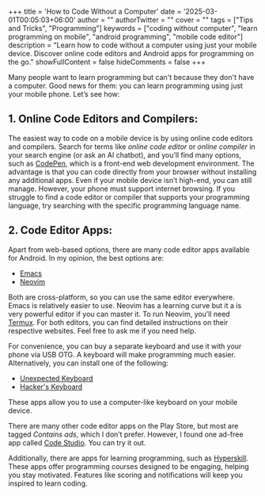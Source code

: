 +++
title = 'How to Code Without a Computer'
date = '2025-03-01T00:05:03+06:00'
author = ""
authorTwitter = "" 
cover = ""
tags = ["Tips and Tricks", "Programming"]
keywords = ["coding without computer", "learn programming on mobile", "android programming", "mobile code editor"]
description = "Learn how to code without a computer using just your mobile device. Discover online code editors and Android apps for programming on the go."
showFullContent = false
hideComments = false
+++

Many people want to learn programming but can't because they don't have a computer. Good news for them: you can learn programming using just your mobile phone. Let’s see how:

## 1. Online Code Editors and Compilers:

The easiest way to code on a mobile device is by using online code editors and compilers. Search for terms like _online code editor_ or _online compiler_ in your search engine (or ask an AI chatbot), and you’ll find many options, such as [CodePen](http://codepen.io/), which is a front-end web development environment. The advantage is that you can code directly from your browser without installing any additional apps. Even if your mobile device isn’t high-end, you can still manage. However, your phone must support internet browsing. If you struggle to find a code editor or compiler that supports your programming language, try searching with the specific programming language name.

## 2. Code Editor Apps:

Apart from web-based options, there are many code editor apps available for Android. In my opinion, the best options are:

- [Emacs](https://f-droid.org/packages/org.gnu.emacs/)  
- [Neovim](https://github.com/neovim/neovim/blob/master/INSTALL.md#android)

Both are cross-platform, so you can use the same editor everywhere. Emacs is relatively easier to use. Neovim has a learning curve but it a is very powerful editor if you can master it. To run Neovim, you’ll need [Termux](https://termux.com/). For both editors, you can find detailed instructions on their respective websites. Feel free to ask me if you need help.

For convenience, you can buy a separate keyboard and use it with your phone via USB OTG. A keyboard will make programming much easier. Alternatively, you can install one of the following:

- [Unexpected Keyboard](https://f-droid.org/packages/juloo.keyboard2/)  
- [Hacker's Keyboard](https://github.com/klausw/hackerskeyboard)  

These apps allow you to use a computer-like keyboard on your mobile device.

There are many other code editor apps on the Play Store, but most are tagged *Contains ads*, which I don’t prefer. However, I found one ad-free app called [Code Studio](https://play.google.com/store/apps/details?id=com.alif.ide). You can try it out.

Additionally, there are apps for learning programming, such as [Hyperskill](https://play.google.com/store/apps/details?id=org.hyperskill.app.android). These apps offer programming courses designed to be engaging, helping you stay motivated. Features like scoring and notifications will keep you inspired to learn coding.

